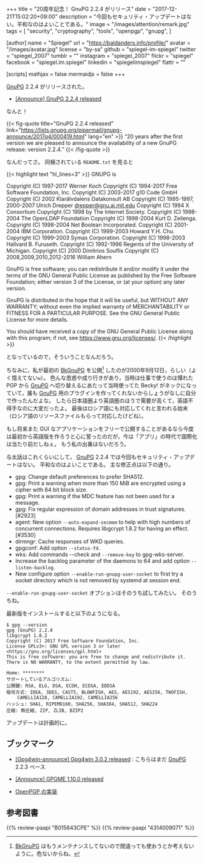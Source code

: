 +++
title = "20周年記念！ GnuPG 2.2.4 がリリース"
date =  "2017-12-21T15:02:20+09:00"
description = "今回もセキュリティ・アップデートはない。平和なのはよいことである。"
image = "/images/attention/remark.jpg"
tags = [
  "security",
  "cryptography",
  "tools",
  "openpgp",
  "gnupg",
]

[author]
  name      = "Spiegel"
  url       = "https://baldanders.info/profile/"
  avatar    = "/images/avatar.jpg"
  license   = "by-sa"
  github    = "spiegel-im-spiegel"
  twitter   = "spiegel_2007"
  tumblr    = ""
  instagram = "spiegel_2007"
  flickr    = "spiegel"
  facebook  = "spiegel.im.spiegel"
  linkedin  = "spiegelimspiegel"
  flattr    = ""

[scripts]
  mathjax = false
  mermaidjs = false
+++

[GnuPG] 2.2.4 がリリースされた。

- [[Announce] GnuPG 2.2.4 released](https://lists.gnupg.org/pipermail/gnupg-announce/2017q4/000419.html)

なんと！

{{< fig-quote title="GnuPG 2.2.4 released" link="https://lists.gnupg.org/pipermail/gnupg-announce/2017q4/000419.html" lang="en" >}}
<q>20 years after the first version we are pleased to announce the availability of a new GnuPG release: version 2.2.4.</q>
{{< /fig-quote >}}

なんだってさ。
同梱されている `README.txt` を見ると

{{< highlight text "hl_lines=3" >}}
GNUPG is

  Copyright (C) 1997-2017 Werner Koch
  Copyright (C) 1994-2017 Free Software Foundation, Inc.
  Copyright (C) 2003-2017 g10 Code GmbH
  Copyright (C) 2002 Klarälvdalens Datakonsult AB
  Copyright (C) 1995-1997, 2000-2007 Ulrich Drepper <drepper@gnu.ai.mit.edu>
  Copyright (C) 1994 X Consortium
  Copyright (C) 1998 by The Internet Society.
  Copyright (C) 1998-2004 The OpenLDAP Foundation
  Copyright (C) 1998-2004 Kurt D. Zeilenga.
  Copyright (C) 1998-2004 Net Boolean Incorporated.
  Copyright (C) 2001-2004 IBM Corporation.
  Copyright (C) 1999-2003 Howard Y.H. Chu.
  Copyright (C) 1999-2003 Symas Corporation.
  Copyright (C) 1998-2003 Hallvard B. Furuseth.
  Copyright (C) 1992-1996 Regents of the University of Michigan.
  Copyright (C) 2000 Dimitrios Souflis
  Copyright (C) 2008,2009,2010,2012-2016 William Ahern

  GnuPG is free software; you can redistribute it and/or modify it
  under the terms of the GNU General Public License as published by
  the Free Software Foundation; either version 3 of the License, or
  (at your option) any later version.

  GnuPG is distributed in the hope that it will be useful, but WITHOUT
  ANY WARRANTY; without even the implied warranty of MERCHANTABILITY
  or FITNESS FOR A PARTICULAR PURPOSE.  See the GNU General Public
  License for more details.

  You should have received a copy of the GNU General Public License
  along with this program; if not, see <https://www.gnu.org/licenses/>.
{{< /highlight >}}

となっているので，そういうことなんだろう。

ちなみに，私が最初の [BkGnuPG] を公開[^bgp1] したのが2000年9月12日，らしい（よく憶えてない`w`）。
色んな思惑や成り行きがあり，当時は仕事で使うのは憚れた PGP から [GnuPG] へ切り替えるにあたって当時使ってた Becky! がネックになっていて，誰も [GnuPG] 用のプラグインを作ってくれないからしょうがなしに自分で作ったんだよな。
したら日本語圏より英語圏のほうで需要が高くて，英語不得手なのに大変だったよ。
最後はロシア語にも対応してくれと言われる始末（ロシア語のリソースファイルもらって対応したけどね）。

[^bgp1]: [BkGnuPG] はもうメンテナンスしてないので間違っても使おうとか考えないように。危ないからね。

もし将来また GUI なアプリケーションをフリーで公開することがあるなら今度は最初から英語版を作ろうと心に誓ったのだが，今は「アプリ」の時代で国際化は当たり前だしねぇ。
もう私の出番はないだろう。

与太話はこれくらいにして， [GnuPG] 2.2.4 では今回もセキュリティ・アップデートはない。
平和なのはよいことである。
主な修正点は以下の通り。

* gpg: Change default preferences to prefer SHA512.
* gpg: Print a warning when more than 150 MiB are encrypted using a cipher with 64 bit block size.
* gpg: Print a warning if the MDC feature has not been used for a message.
* gpg: Fix regular expression of domain addresses in trust signatures. [#2923]
* agent: New option `--auto-expand-secmem` to help with high numbers of concurrent connections.  Requires libgcrypt 1.8.2 for having an effect.  [#3530]
* dirmngr: Cache responses of WKD queries.
* gpgconf: Add option `--status-fd`.
* wks: Add commands --check and `--remove-key` to gpg-wks-server.
* Increase the backlog parameter of the daemons to 64 and add option `--listen-backlog`.
* New configure option `--enable-run-gnupg-user-socket` to first try a socket directory which is not removed by systemd at session end.

`--enable-run-gnupg-user-socket` オプションはそのうち試してみたい。
そのうちね。

最新版をインストールすると以下のようになる。

```text
$ gpg --version
gpg (GnuPG) 2.2.4
libgcrypt 1.8.2
Copyright (C) 2017 Free Software Foundation, Inc.
License GPLv3+: GNU GPL version 3 or later <https://gnu.org/licenses/gpl.html>
This is free software: you are free to change and redistribute it.
There is NO WARRANTY, to the extent permitted by law.

Home: ********
サポートしているアルゴリズム:
公開鍵: RSA, ELG, DSA, ECDH, ECDSA, EDDSA
暗号方式: IDEA, 3DES, CAST5, BLOWFISH, AES, AES192, AES256, TWOFISH,
    CAMELLIA128, CAMELLIA192, CAMELLIA256
ハッシュ: SHA1, RIPEMD160, SHA256, SHA384, SHA512, SHA224
圧縮: 無圧縮, ZIP, ZLIB, BZIP2
```

アップデートは計画的に。

## ブックマーク

- [[Gpg4win-announce] Gpg4win 3.0.2 released](http://lists.wald.intevation.org/pipermail/gpg4win-announce/2017-December/000075.html) : こちらはまだ [GnuPG] 2.2.3 ベース
- [[Announce] GPGME 1.10.0 released](https://lists.gnupg.org/pipermail/gnupg-announce/2017q4/000418.html)

- [OpenPGP の実装](/openpgp/)

[GnuPG]: https://gnupg.org/ "The GNU Privacy Guard"
[BkGnuPG]: https://github.com/spiegel-im-spiegel/BkGnuPG "spiegel-im-spiegel/BkGnuPG: GNU Privacy Guard Plug-in for Becky! 2"

## 参考図書

{{% review-paapi "B015643CPE" %}} <!-- 暗号技術入門 第3版 -->
{{% review-paapi "4314009071" %}} <!-- 暗号化 プライバシーを救った反乱者たち -->
